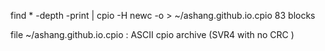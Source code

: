 

 find * -depth -print | cpio -H newc -o > ~/ashang.github.io.cpio
 83 blocks

 file ~/ashang.github.io.cpio
: ASCII cpio archive (SVR4 with no CRC )
 
